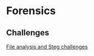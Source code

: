 # Forensics

## Challenges
[File analysis and Steg challenges](https://github.com/Nissen96/forensics-workshop)
